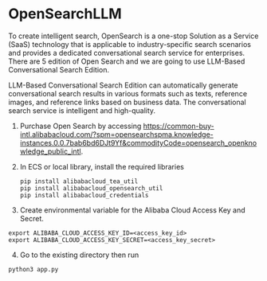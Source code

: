 # OpenSearchLLM

To create intelligent search, OpenSearch is a one-stop Solution as a Service (SaaS) technology that is applicable to industry-specific search scenarios and provides a dedicated conversational search service for enterprises. There are 5 edition of Open Search and we are going to use LLM-Based Conversational Search Edition.

LLM-Based Conversational Search Edition can automatically generate conversational search results in various formats such as texts, reference images, and reference links based on business data. The conversational search service is intelligent and high-quality.

1. Purchase Open Search by accessing https://common-buy-intl.alibabacloud.com/?spm=opensearchspma.knowledge-instances.0.0.7bab6bd6DJt9Yf&commodityCode=opensearch_openknowledge_public_intl.
2. In ECS or local library, install the required libraries

   ```
   pip install alibabacloud_tea_util 
   pip install alibabacloud_opensearch_util
   pip install alibabacloud_credentials
   ```

3. Create environmental variable for the Alibaba Cloud Access Key and Secret.

  ```
  export ALIBABA_CLOUD_ACCESS_KEY_ID=<access_key_id> 
  export ALIBABA_CLOUD_ACCESS_KEY_SECRET=<access_key_secret>
  ```
  
4. Go to the existing directory then run

  ```
  python3 app.py
  ```

